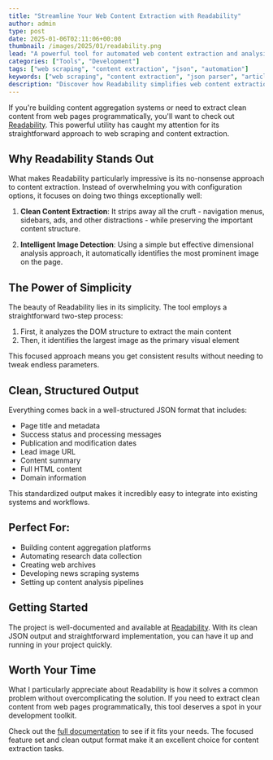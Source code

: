 ```yaml
---
title: "Streamline Your Web Content Extraction with Readability"
author: admin
type: post
date: 2025-01-06T02:11:06+00:00
thumbnail: /images/2025/01/readability.png
lead: "A powerful tool for automated web content extraction and analysis"
categories: ["Tools", "Development"]
tags: ["web scraping", "content extraction", "json", "automation"]
keywords: ["web scraping", "content extraction", "json parser", "article extraction", "image detection"]
description: "Discover how Readability simplifies web content extraction with its intelligent scraping capabilities and clean JSON output"
---
```


If you're building content aggregation systems or need to extract clean content from web pages programmatically, you'll want to check out [Readability][1]. This powerful utility has caught my attention for its straightforward approach to web scraping and content extraction.

## Why Readability Stands Out

What makes Readability particularly impressive is its no-nonsense approach to content extraction. Instead of overwhelming you with configuration options, it focuses on doing two things exceptionally well:

1. **Clean Content Extraction**: It strips away all the cruft - navigation menus, sidebars, ads, and other distractions - while preserving the important content structure.

2. **Intelligent Image Detection**: Using a simple but effective dimensional analysis approach, it automatically identifies the most prominent image on the page.

## The Power of Simplicity

The beauty of Readability lies in its simplicity. The tool employs a straightforward two-step process:

1. First, it analyzes the DOM structure to extract the main content
2. Then, it identifies the largest image as the primary visual element

This focused approach means you get consistent results without needing to tweak endless parameters.

## Clean, Structured Output

Everything comes back in a well-structured JSON format that includes:

- Page title and metadata
- Success status and processing messages
- Publication and modification dates
- Lead image URL
- Content summary
- Full HTML content
- Domain information

This standardized output makes it incredibly easy to integrate into existing systems and workflows.

## Perfect For:

- Building content aggregation platforms
- Automating research data collection
- Creating web archives
- Developing news scraping systems
- Setting up content analysis pipelines

## Getting Started

The project is well-documented and available at [Readability][1]. With its clean JSON output and straightforward implementation, you can have it up and running in your project quickly.

## Worth Your Time

What I particularly appreciate about Readability is how it solves a common problem without overcomplicating the solution. If you need to extract clean content from web pages programmatically, this tool deserves a spot in your development toolkit.

Check out the [full documentation][1] to see if it fits your needs. The focused feature set and clean output format make it an excellent choice for content extraction tasks.

[1]: /projects/readability/